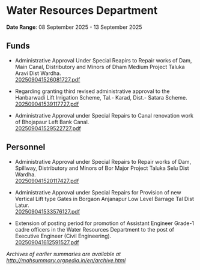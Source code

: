 # Water Resources Department

**Date Range**: 08 September 2025 - 13 September 2025


## Funds
- Administrative Approval Under Special Reapirs to Repair works of Dam, Main Canal, Distributory and Minors of Dham Medium Project Taluka Aravi Dist Wardha.\
  [202509041526081727.pdf](https://gr.maharashtra.gov.in/Site/Upload/Government%20Resolutions/English/202509041526081727.pdf)

- Regarding granting third revised administrative approval to the Hanbarwadi Lift Irrigation Scheme, Tal.- Karad, Dist.- Satara Scheme.\
  [202509041539117727.pdf](https://gr.maharashtra.gov.in/Site/Upload/Government%20Resolutions/English/202509041539117727.pdf)

- Administrative Approval under Special Repairs to Canal renovation work of Bhojapaur Left Bank Canal.\
  [202509041529522727.pdf](https://gr.maharashtra.gov.in/Site/Upload/Government%20Resolutions/English/202509041529522727.pdf)

## Personnel
- Administrative Approval under Special  Repairs to Repair works of Dam, Spillway, Distributory and Minors of Bor Major Project  Taluka Selu Dist Wardha.\
  [202509041520117427.pdf](https://gr.maharashtra.gov.in/Site/Upload/Government%20Resolutions/English/202509041520117427.pdf)

- Administrative Approval under Special Repairs for Provision of new Vertical Lift type Gates in Borgaon Anjanapur Low Level Barrage Tal  Dist Latur.\
  [202509041533576127.pdf](https://gr.maharashtra.gov.in/Site/Upload/Government%20Resolutions/English/202509041533576127.pdf)

- Extension of posting period for promotion of Assistant Engineer Grade-1 cadre officers in the Water Resources Department to the post of Executive Engineer (Civil Engineering).\
  [202509041612591527.pdf](https://gr.maharashtra.gov.in/Site/Upload/Government%20Resolutions/English/202509041612591527.pdf)


*Archives of earlier summaries are available at http://mahsummary.orgpedia.in/en/archive.html*